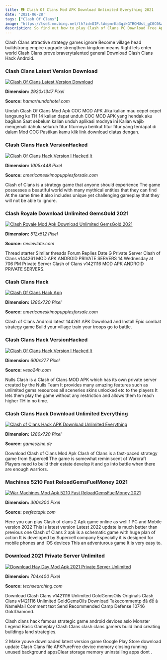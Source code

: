 ```yaml
---
title: 📷 Clash Of Clans Mod APK Download Unlimited Everything 2021
date: '2021-06-28'
tags: ["Clash Of Clans"]
image: "https://tse3.mm.bing.net/th?id=OIP.lAepmrKa3qikGTRQMUst_gC0C0&amp;pid=15.1"
description: So find out how to play Clash of Clans PC Download Free App Clash of Clans PC Download Free for Windows 81710 To download and play COC Mod APK For PC we are 
---
```




Clash Clans attractive strategy games ignore Become village head buildstrong empire upgrade strengthen kingdom means Right lets enter world Clash Clans prove braverytalented general Download Clash Clans Hack Android.



### Clash Clans Latest Version Download

[![Clash Of Clans Latest Version Download](https://lookaside.fbsbx.com/lookaside/crawler/media/?media_id=4445202415504047)](https://lookaside.fbsbx.com/lookaside/crawler/media/?media_id=4445202415504047)


**Dimension:** _2920x1347 Pixel_ 

**Source:** _hamarhundahotel.com_ 


Unduh Clash Of Clans Mod Apk COC MOD APK Jika kalian mau cepet cepet langsung ke TH 14 kalian dapat unduh COC MOD APK yang hendak aku bagikan Saat sebelum kalian unduh aplikasi modnya ini Kalian wajib mengenali dahulu seluruh fitur fiturnnya berikut fitur fitur yang terdapat di dalam Mod COC Pastikan kamu klik link download diatas dengan.


### Clash Clans Hack VersionHacked

[![Clash Of Clans Hack Version I Hacked It](https://www.getwox.com/wp-content/uploads/2021/03/unlimited.jpg)](https://www.getwox.com/wp-content/uploads/2021/03/unlimited.jpg)


**Dimension:** _1005x448 Pixel_ 

**Source:** _americaneskimopuppiesforsale.com_ 


Clash of Clans is a strategy game that anyone should experience The game possesses a beautiful world with many mythical entities that they can find At the same time it also includes unique yet challenging gameplay that they will not be able to ignore.


### Clash Royale Download Unlimited GemsGold 2021

[![Clash Royale Mod Apk Download Unlimited GemsGold 2021](https://i0.wp.com/reviewlate.com/wp-content/uploads/2021/07/Clash-Royale-Logo.jpg?w=512&amp;ssl=1)](https://i0.wp.com/reviewlate.com/wp-content/uploads/2021/07/Clash-Royale-Logo.jpg?w=512&amp;ssl=1)


**Dimension:** _512x512 Pixel_ 

**Source:** _reviewlate.com_ 


Thread starter Similar threads Forum Replies Date G Private Server Clash of Clans v144261 MOD APK ANDROID PRIVATE SERVERS 14 Wednesday at 706 PM Private Server Clash of Clans v1421116 MOD APK ANDROID PRIVATE SERVERS.


### Clash Clans Hack 

[![Clash Of Clans Hack App](https://cdn.apkcunk.com/wp-content/uploads/2020/04/Clash-Of-Clans-Mod-Apk.jpg)](https://cdn.apkcunk.com/wp-content/uploads/2020/04/Clash-Of-Clans-Mod-Apk.jpg)


**Dimension:** _1280x720 Pixel_ 

**Source:** _americaneskimopuppiesforsale.com_ 


Clash of Clans Android latest 144261 APK Download and Install Epic combat strategy game Build your village train your troops go to battle.


### Clash Clans Hack VersionHacked

[![Clash Of Clans Hack Version I Hacked It](https://image.revdl.com/2019/clash-of-clans-mod-apk-1.jpg)](https://image.revdl.com/2019/clash-of-clans-mod-apk-1.jpg)


**Dimension:** _600x277 Pixel_ 

**Source:** _veso24h.com_ 


Nulls Clash is a Clash of Clans MOD APK which has its own private server created by the Nulls Team It provides many amazing features such as unlimited gems resources all sceneries skins unlocked etc to the players It lets them play the game without any restriction and allows them to reach higher TH in no time.


### Clash Clans Hack Download Unlimited Everything 

[![Clash of Clans Hack APK Download Unlimited Everything ](https://i.ytimg.com/vi/SbkrfETZHSQ/maxresdefault.jpg)](https://i.ytimg.com/vi/SbkrfETZHSQ/maxresdefault.jpg)


**Dimension:** _1280x720 Pixel_ 

**Source:** _gameszine.de_ 


Download Clash of Clans Mod Apk Clash of Clans is a fast-paced strategy game from Supercell The game is somewhat reminiscent of Warcraft Players need to build their estate develop it and go into battle when there are enough warriors.


###  Machines 5210 Fast ReloadGemsFuelMoney 2021

[![War Machines Mod Apk 5210 Fast ReloadGemsFuelMoney 2021](https://perfectapk.com/wp-content/uploads/2021/06/war-machines-mod-apk.jpg)](https://perfectapk.com/wp-content/uploads/2021/06/war-machines-mod-apk.jpg)


**Dimension:** _300x300 Pixel_ 

**Source:** _perfectapk.com_ 


Here you can play Clash of clans 2 Apk game online as well 1 PC and Mobile version 2022 This is latest version Latest 2022 update is much better than previous one Clash of Clans 2 apk is a schematic game with huge plan of action It is developed by Supercell company Especially it is designed for mobile phones and iOS devices This an adventurous game It is very easy to.


### Download 2021 Private Server Unlimited 

[![Download Hay Day Mod Apk 2021  Private Server Unlimited ](https://www.techsearching.com/wp-content/uploads/2020/05/Hay-Day-Mod-Apk-2020.jpg)](https://www.techsearching.com/wp-content/uploads/2020/05/Hay-Day-Mod-Apk-2020.jpg)


**Dimension:** _704x400 Pixel_ 

**Source:** _techsearching.com_ 



Download Clash Clans v1421116 Unlimited GoldGemsOils Originals Clash Clans v1421116 Unlimited GoldGemsOils Download Takecommentp đâ để ả NameMail Comment text Send Recommended Camp Defense 10746 GoldDiamond.


Clash clans hack famous strategic game android devices aslo Monster Legend Basic Gameplay Clash Clans clash clans gamers build land creating buildings land strategies.


2 Make youve downloaded latest version game Google Play Store download update Clash Clans file APKPureFree device memory closing running unused background appsClear storage memory uninstalling apps dont .




